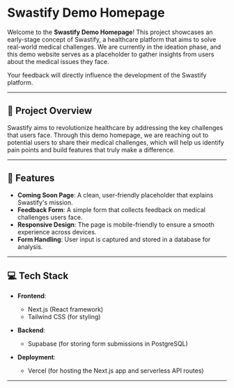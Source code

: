 # Swastify Demo Homepage

Welcome to the **Swastify Demo Homepage**! This project showcases an early-stage concept of Swastify, a healthcare platform that aims to solve real-world medical challenges. We are currently in the ideation phase, and this demo website serves as a placeholder to gather insights from users about the medical issues they face.

Your feedback will directly influence the development of the Swastify platform.

---

## 🚀 Project Overview

Swastify aims to revolutionize healthcare by addressing the key challenges that users face. Through this demo homepage, we are reaching out to potential users to share their medical challenges, which will help us identify pain points and build features that truly make a difference.

---

## 📝 Features

- **Coming Soon Page**: A clean, user-friendly placeholder that explains Swastify's mission.
- **Feedback Form**: A simple form that collects feedback on medical challenges users face.
- **Responsive Design**: The page is mobile-friendly to ensure a smooth experience across devices.
- **Form Handling**: User input is captured and stored in a database for analysis.

---

## 💻 Tech Stack

- **Frontend**: 
  - Next.js (React framework)
  - Tailwind CSS (for styling)

- **Backend**:
  - Supabase (for storing form submissions in PostgreSQL)

- **Deployment**: 
  - Vercel (for hosting the Next.js app and serverless API routes)

---

